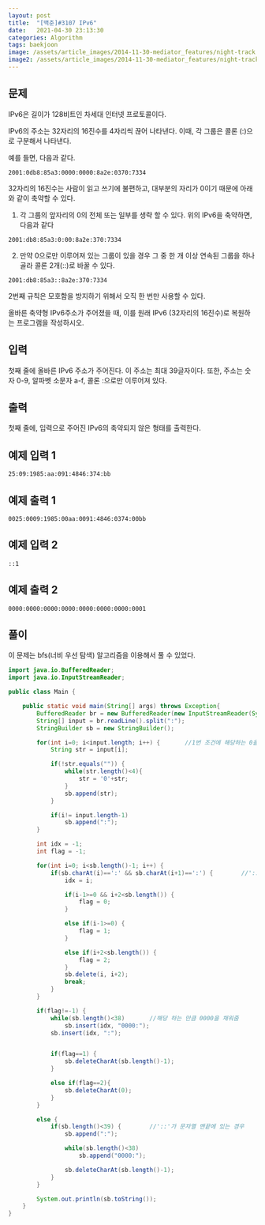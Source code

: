 ```yaml
---
layout: post
title:  "[백준]#3107 IPv6"
date:   2021-04-30 23:13:30
categories: Algorithm
tags: baekjoon
image: /assets/article_images/2014-11-30-mediator_features/night-track.JPG
image2: /assets/article_images/2014-11-30-mediator_features/night-track-mobile.JPG
---
```


문제
--------------------

IPv6은 길이가 128비트인 차세대 인터넷 프로토콜이다.

IPv6의 주소는 32자리의 16진수를 4자리씩 끊어 나타낸다. 이때, 각 그룹은 콜론 (:)으로 구분해서 나타낸다.

예를 들면, 다음과 같다.

``
2001:0db8:85a3:0000:0000:8a2e:0370:7334
``

32자리의 16진수는 사람이 읽고 쓰기에 불편하고, 대부분의 자리가 0이기 때문에 아래와 같이 축약할 수 있다.

1.  각 그룹의 앞자리의 0의 전체 또는 일부를 생략 할 수 있다. 위의 IPv6을 축약하면, 다음과 같다

``
2001:db8:85a3:0:00:8a2e:370:7334
``

2.  만약 0으로만 이루어져 있는 그룹이 있을 경우 그 중 한 개 이상 연속된 그룹을 하나 골라 콜론 2개(::)로 바꿀 수 있다.

```
2001:db8:85a3::8a2e:370:7334
```

2번째 규칙은 모호함을 방지하기 위해서 오직 한 번만 사용할 수 있다.

올바른 축약형 IPv6주소가 주어졌을 때, 이를 원래 IPv6 (32자리의 16진수)로 복원하는 프로그램을 작성하시오.

입력
---------------------------

첫째 줄에 올바른 IPv6 주소가 주어진다. 이 주소는 최대 39글자이다. 또한, 주소는 숫자 0-9, 알파벳 소문자 a-f, 콜론 :으로만 이루어져 있다.

출력
----------------

첫째 줄에, 입력으로 주어진 IPv6의 축약되지 않은 형태를 출력한다.

예제 입력 1 
----------------------

```
25:09:1985:aa:091:4846:374:bb
```

예제 출력 1 
------------------------

```
0025:0009:1985:00aa:0091:4846:0374:00bb
```

예제 입력 2
----------------------

```
::1
```

예제 출력 2
------------------------

```
0000:0000:0000:0000:0000:0000:0000:0001
```

풀이
--------------------------

이 문제는 bfs(너비 우선 탐색) 알고리즘을 이용해서 풀 수 있었다.

```java
import java.io.BufferedReader;
import java.io.InputStreamReader;

public class Main {

    public static void main(String[] args) throws Exception{
        BufferedReader br = new BufferedReader(new InputStreamReader(System.in));
        String[] input = br.readLine().split(":");
        StringBuilder sb = new StringBuilder();

        for(int i=0; i<input.length; i++) {       //1번 조건에 해당하는 0을 채워줌
            String str = input[i];

            if(!str.equals("")) {
                while(str.length()<4){
                    str = '0'+str;
                }
                sb.append(str);
            }

            if(i!= input.length-1)
                sb.append(":");
        }

        int idx = -1;
        int flag = -1;

        for(int i=0; i<sb.length()-1; i++) {
            if(sb.charAt(i)==':' && sb.charAt(i+1)==':') {        //'::'가 존재하는 위치 찾음
                idx = i;

                if(i-1>=0 && i+2<sb.length()) {
                    flag = 0;
                }

                else if(i-1>=0) {
                    flag = 1;
                }

                else if(i+2<sb.length()) {
                    flag = 2;
                }
                sb.delete(i, i+2);
                break;
            }
        }

        if(flag!=-1) {
            while(sb.length()<38)       //해당 하는 만큼 0000을 채워줌
                sb.insert(idx, "0000:");
            sb.insert(idx, ":");


            if(flag==1) {
                sb.deleteCharAt(sb.length()-1);
            }

            else if(flag==2){
                sb.deleteCharAt(0);
            }
        }

        else {
            if(sb.length()<39) {        //'::'가 문자열 맨끝에 있는 경우
                sb.append(":");

                while(sb.length()<38)
                    sb.append("0000:");

                sb.deleteCharAt(sb.length()-1);
            }
        }

        System.out.println(sb.toString());
    }
}
```
